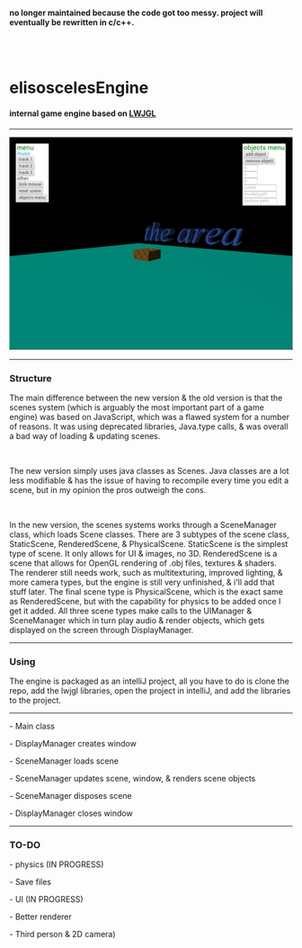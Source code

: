 <h4>no longer maintained because the code got too messy. project will eventually be rewritten in c/c++.</h4>

<br>
<br>

<h1>elisoscelesEngine</h1>
  <h4>internal game engine based on <a href="https://www.lwjgl.org/">LWJGL</a></h4>
  
  <hr>

  <img src="example.png">

  <hr>

  <h3>Structure</h3>
  <p>The main difference between the new version & the old version is that the scenes system (which is arguably the most important part of a game engine) was based on JavaScript, which was a flawed system for a number of reasons. It was using deprecated libraries, Java.type calls, & was overall a bad way of loading & updating scenes.</p>
  <br>
  <p>The new version simply uses java classes as Scenes. Java classes are a lot less modifiable & has the issue of having to recompile every time you edit a scene, but in my opinion the pros outweigh the cons.</p>
  <br>
  <p>In the new version, the scenes systems works through a SceneManager class, which loads Scene classes. There are 3 subtypes of the scene class, StaticScene, RenderedScene, & PhysicalScene. StaticScene is the simplest type of scene. It only allows for UI & images, no 3D. RenderedScene is a scene that allows for OpenGL rendering of .obj files, textures & shaders. The renderer still needs work, such as multitexturing, improved lighting, & more camera types, but the engine is still very unfinished, & i'll add that stuff later. The final scene type is PhysicalScene, which is the exact same as RenderedScene, but with the capability for physics to be added once I get it added. All three scene types make calls to the UIManager & SceneManager which in turn play audio & render objects, which gets displayed on the screen through DisplayManager.</p>

<hr>

  <h3>Using</h3>
  <p>The engine is packaged as an intelliJ project, all you have to do is clone the repo, add the lwjgl libraries, open the project in intelliJ, and add the libraries to the project.</p>

<hr>
  <p>- Main class</p>
  <p>  - DisplayManager creates window</p>
  <p>    - SceneManager loads scene</p>
  <p>    - SceneManager updates scene, window, & renders scene objects</p>
  <p>    - SceneManager disposes scene</p>
  <p>    - DisplayManager closes window</p>

  <hr>

  <h3>TO-DO</h3>
  <p>  - physics (IN PROGRESS)</p>
  <p>  - Save files</p>
  <p>  - UI (IN PROGRESS)</p>
  <p>  - Better renderer</p>
  <p>  - Third person & 2D camera)</p>

